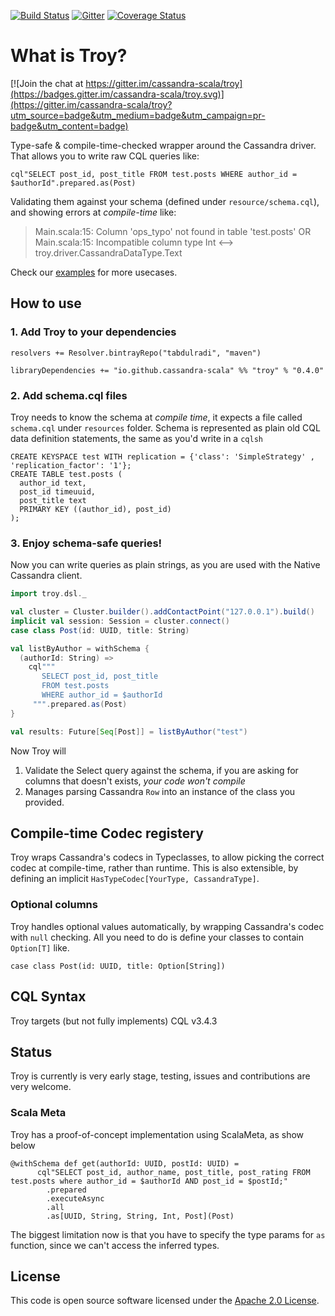 [![Build Status](https://travis-ci.org/cassandra-scala/troy.svg?branch=master)](https://travis-ci.org/cassandra-scala/troy)
[![Gitter](https://badges.gitter.im/cassandra-scala/troy.svg)](https://gitter.im/cassandra-scala/troy?utm_source=badge&utm_medium=badge&utm_campaign=pr-badge)
[![Coverage Status](https://coveralls.io/repos/github/cassandra-scala/troy/badge.svg?branch=master)](https://coveralls.io/github/cassandra-scala/troy?branch=master)
# What is Troy?

[![Join the chat at https://gitter.im/cassandra-scala/troy](https://badges.gitter.im/cassandra-scala/troy.svg)](https://gitter.im/cassandra-scala/troy?utm_source=badge&utm_medium=badge&utm_campaign=pr-badge&utm_content=badge)

Type-safe & compile-time-checked wrapper around the Cassandra driver. That allows you to write raw CQL queries like:
```
cql"SELECT post_id, post_title FROM test.posts WHERE author_id = $authorId".prepared.as(Post)
```
Validating them against your schema (defined under `resource/schema.cql`), and showing errors at *compile-time* like:
> Main.scala:15: Column 'ops_typo' not found in table 'test.posts'
OR
> Main.scala:15: Incompatible column type Int <--> troy.driver.CassandraDataType.Text

Check our [examples](examples) for more usecases.

## How to use

### 1. Add Troy to your dependencies

```
resolvers += Resolver.bintrayRepo("tabdulradi", "maven")

libraryDependencies += "io.github.cassandra-scala" %% "troy" % "0.4.0"
```

### 2. Add schema.cql files

Troy needs to know the schema at *compile time*, it expects a file called `schema.cql` under `resources` folder.
Schema is represented as plain old CQL data definition statements, the same as you'd write in a `cqlsh`
```cql
CREATE KEYSPACE test WITH replication = {'class': 'SimpleStrategy' , 'replication_factor': '1'};
CREATE TABLE test.posts (
  author_id text,
  post_id timeuuid,
  post_title text
  PRIMARY KEY ((author_id), post_id)
);
```

### 3. Enjoy schema-safe queries!

Now you can write queries as plain strings, as you are used with the Native Cassandra client.
```scala
import troy.dsl._

val cluster = Cluster.builder().addContactPoint("127.0.0.1").build()
implicit val session: Session = cluster.connect()
case class Post(id: UUID, title: String)

val listByAuthor = withSchema {
  (authorId: String) =>
    cql"""
       SELECT post_id, post_title
       FROM test.posts
       WHERE author_id = $authorId
     """.prepared.as(Post)
}

val results: Future[Seq[Post]] = listByAuthor("test")
```
Now Troy will
  1. Validate the Select query against the schema, if you are asking for columns that doesn't exists, *your code won't compile*
  2. Manages parsing Cassandra `Row` into an instance of the class you provided.

## Compile-time Codec registery
Troy wraps Cassandra's codecs in Typeclasses, to allow picking the correct codec at compile-time, rather than runtime.
This is also extensible, by defining an implicit `HasTypeCodec[YourType, CassandraType]`.

### Optional columns
Troy handles optional values automatically, by wrapping Cassandra's codec with `null` checking.
All you need to do is define your classes to contain `Option[T]` like.
```
case class Post(id: UUID, title: Option[String])
```

## CQL Syntax
Troy targets (but not fully implements) CQL v3.4.3

## Status
Troy is currently is very early stage, testing, issues and contributions are very welcome.

### Scala Meta
Troy has a proof-of-concept implementation using ScalaMeta, as show below
```
@withSchema def get(authorId: UUID, postId: UUID) =
      cql"SELECT post_id, author_name, post_title, post_rating FROM test.posts where author_id = $authorId AND post_id = $postId;"
        .prepared
        .executeAsync
        .all
        .as[UUID, String, String, Int, Post](Post)
```
The biggest limitation now is that you have to specify the type params for `as` function, since we can't access the
inferred types.

## License ##
This code is open source software licensed under the [Apache 2.0 License]("http://www.apache.org/licenses/LICENSE-2.0.html").
